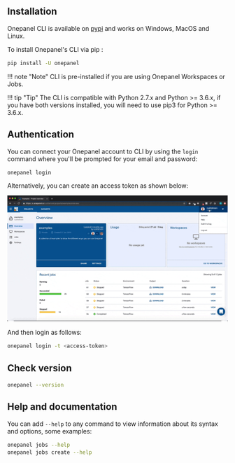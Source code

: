 ## Installation
Onepanel CLI is available on <a href="https://pypi.org/project/onepanel" target="_blank">pypi</a> and works on Windows, MacOS and Linux.

To install Onepanel's CLI via pip :

```bash
pip install -U onepanel
```

!!! note "Note" 
    CLI is pre-installed if you are using Onepanel Workspaces or Jobs.

!!! tip "Tip" 
    The CLI is compatible with Python 2.7.x and Python >= 3.6.x, if you have both versions installed, you will need to use pip3 for Python >= 3.6.x.

## Authentication

You can connect your Onepanel account to CLI by using the `login` command where you'll be prompted for your email and password:

```
onepanel login
```

Alternatively, you can create an access token as shown below:

![Screenshot](/assets/img/access-token.gif)

And then login as follows:

```bash
onepanel login -t <access-token>
```

## Check version

```bash
onepanel --version
```

## Help and documentation

You can add `--help`  to any command to view information about its syntax and options, some examples:

```bash
onepanel jobs --help
onepanel jobs create --help
```